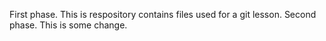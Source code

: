First phase. This is respository contains files used for a git lesson.
Second phase. This is some change.
